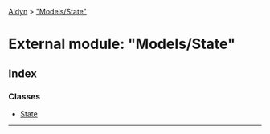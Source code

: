 [Aidyn](../README.md) > ["Models/State"](../modules/_models_state_.md)

# External module: "Models/State"

## Index

### Classes

* [State](../classes/_models_state_.state.md)

---


